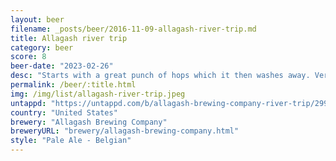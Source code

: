 ```yaml
---
layout: beer
filename: _posts/beer/2016-11-09-allagash-river-trip.md
title: Allagash river trip
category: beer
score: 8
beer-date: "2023-02-26"
desc: "Starts with a great punch of hops which it then washes away. Very interesting"
permalink: /beer/:title.html
img: /img/list/allagash-river-trip.jpeg
untappd: "https://untappd.com/b/allagash-brewing-company-river-trip/2990112"
country: "United States"
brewery: "Allagash Brewing Company"
breweryURL: "brewery/allagash-brewing-company.html"
style: "Pale Ale - Belgian"
---
```


